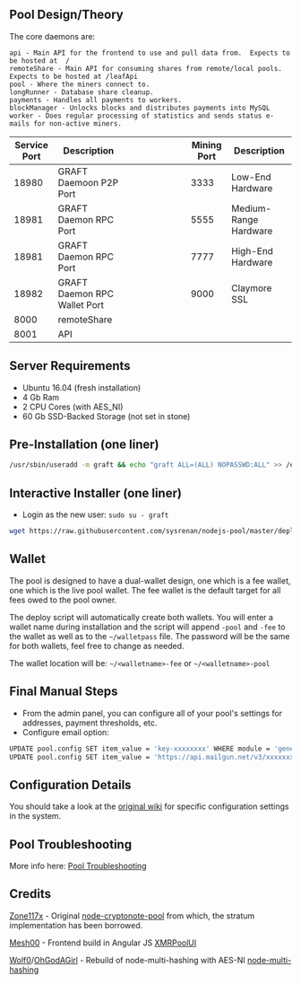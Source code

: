 Pool Design/Theory
------------------

The core daemons are:
```text
api - Main API for the frontend to use and pull data from.  Expects to be hosted at  /
remoteShare - Main API for consuming shares from remote/local pools.  Expects to be hosted at /leafApi
pool - Where the miners connect to.
longRunner - Database share cleanup.
payments - Handles all payments to workers.
blockManager - Unlocks blocks and distributes payments into MySQL
worker - Does regular processing of statistics and sends status e-mails for non-active miners.
```
| Service Port | Description | | | | | | | | Mining Port | Description |
|------------ | ------------- | ------------- | ------------- | ------------- | ------------- | ------------- | ------------- | ------------- | ------------- | ------------- |
| 18980 | GRAFT Daemoon P2P Port | | | | | | | | 3333 | Low-End Hardware |
| 18981 | GRAFT Daemon RPC Port | | | | | | | | 5555 | Medium-Range Hardware |
| 18981 | GRAFT Daemon RPC Port | | | | | | | | 7777 | High-End Hardware |
| 18982 | GRAFT Daemon RPC Wallet Port | | | | | | | | 9000 | Claymore SSL |
| 8000 | remoteShare |
| 8001 | API |

Server Requirements
-------------------
* Ubuntu 16.04 (fresh installation)
* 4 Gb Ram
* 2 CPU Cores (with AES_NI)
* 60 Gb SSD-Backed Storage (not set in stone)

Pre-Installation (one liner)
----------
```bash
/usr/sbin/useradd -m graft && echo "graft ALL=(ALL) NOPASSWD:ALL" >> /etc/sudoers && passwd graft
```
Interactive Installer (one liner)
------------------------
* Login as the new user: `sudo su - graft`
```bash
wget https://raw.githubusercontent.com/sysrenan/nodejs-pool/master/deployment/deploy.bash && chmod +x deploy.bash && ./deploy.bash
```

Wallet
------------
The pool is designed to have a dual-wallet design, one which is a fee wallet, one which is the live pool wallet.  The fee wallet is the default target for all fees owed to the pool owner.

The deploy script will automatically create both wallets. You will enter a wallet name during installation and the script will append `-pool` and `-fee` to the wallet as well as to the `~/walletpass` file. The password will be the same for both wallets, feel free to change as needed.

The wallet location will be: `~/<walletname>-fee` or `~/<walletname>-pool`

Final Manual Steps
------------------
* From the admin panel, you can configure all of your pool's settings for addresses, payment thresholds, etc.
* Configure email option:
```bash
UPDATE pool.config SET item_value = 'key-xxxxxxxx' WHERE module = 'general' and item = 'mailgunKey';
UPDATE pool.config SET item_value = 'https://api.mailgun.net/v3/xxxxxxx' WHERE module = 'general' and item = 'mailgunURL';
```

Configuration Details
---------------------
You should take a look at the [original wiki](https://github.com/Snipa22/nodejs-pool/wiki/Configuration-Details) for specific configuration settings in the system.


Pool Troubleshooting
---------------------
More info here: [Pool Troubleshooting](https://github.com/Snipa22/nodejs-pool#pool-troubleshooting)


Credits
---------------------
[Zone117x](https://github.com/zone117x) - Original [node-cryptonote-pool](https://github.com/zone117x/node-cryptonote-pool) from which, the stratum implementation has been borrowed.

[Mesh00](https://github.com/mesh0000) - Frontend build in Angular JS [XMRPoolUI](https://github.com/mesh0000/poolui)

[Wolf0](https://github.com/wolf9466/)/[OhGodAGirl](https://github.com/ohgodagirl) - Rebuild of node-multi-hashing with AES-NI [node-multi-hashing](https://github.com/Snipa22/node-multi-hashing-aesni)